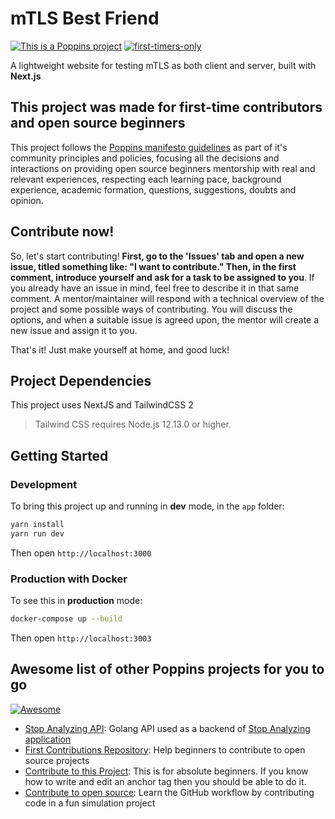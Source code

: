 # mTLS Best Friend

[![This is a Poppins project](https://raw.githubusercontent.com/bancodobrasil/poppins/master/badge-poppins.svg)](https://github.com/bancodobrasil/poppins)
[![first-timers-only](https://img.shields.io/badge/first--timers--only-friendly-blue.svg?style=flat-square)](https://www.firsttimersonly.com/)

A lightweight website for testing mTLS as both client and server, built with **Next.js**

## This project was made for first-time contributors and open source beginners

This project follows the [Poppins manifesto guidelines](https://github.com/bancodobrasil/poppins) as part of it's community principles and policies, focusing all the decisions and interactions on providing open source beginners mentorship with real and relevant experiences, respecting each learning pace, background experience, academic formation, questions, suggestions, doubts and opinion.

## Contribute now!

So, let's start contributing! **First, go to the 'Issues' tab and open a new issue, titled something like: "I want to contribute." Then, in the first comment, introduce yourself and ask for a task to be assigned to you**. If you already have an issue in mind, feel free to describe it in that same comment. A mentor/maintainer will respond with a technical overview of the project and some possible ways of contributing. You will discuss the options, and when a suitable issue is agreed upon, the mentor will create a new issue and assign it to you.

That's it! Just make yourself at home, and good luck!

## Project Dependencies

This project uses NextJS and TailwindCSS 2

> Tailwind CSS requires Node.js 12.13.0 or higher.

## Getting Started

### Development

To bring this project up and running in **dev** mode, in the `app` folder:

```bash
yarn install
yarn run dev
```

Then open `http://localhost:3000`

### Production with Docker

To see this in **production** mode:

```bash
docker-compose up --build
```

Then open `http://localhost:3003`

## Awesome list of other Poppins projects for you to go

[![Awesome](https://camo.githubusercontent.com/1997c7e760b163a61aba3a2c98f21be8c524be29/68747470733a2f2f617765736f6d652e72652f62616467652e737667)](https://github.com/sindresorhus/awesome)

- [Stop Analyzing API](https://github.com/bancodobrasil/stop-analyzing-api): Golang API used as a backend of [Stop Analyzing application](https://github.com/bancodobrasil/stop-analyzing)
- [First Contributions Repository](https://github.com/firstcontributions/first-contributions): Help beginners to contribute to open source projects
- [Contribute to this Project](https://github.com/Syknapse/Contribute-To-This-Project): This is for absolute beginners. If you know how to write and edit an anchor tag <a href="" target=""></a> then you should be able to do it.
- [Contribute to open source](https://github.com/danthareja/contribute-to-open-source):
  Learn the GitHub workflow by contributing code in a fun simulation project
